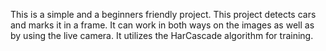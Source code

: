 This is a simple and a beginners friendly project. 
This project detects cars and marks it in a frame.
It can work in both ways on the images as well as by using the live camera.
It utilizes the HarCascade algorithm for training. 
